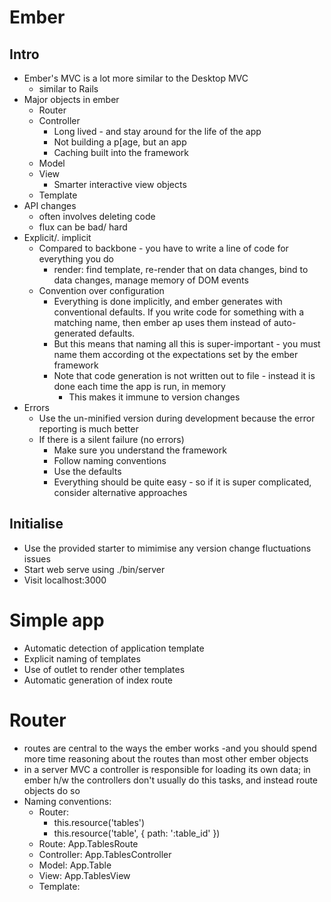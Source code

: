# Ember

## Intro

- Ember's MVC is a lot more similar to the Desktop MVC
	- similar to Rails
- Major objects in ember
	- Router
	- Controller
		- Long lived - and stay around for the life of the app
		- Not building a p[age, but an app
		- Caching built into the framework
	- Model
	- View
		- Smarter interactive view objects
	- Template
- API changes
	- often involves deleting code
	- flux can be bad/ hard
- Explicit/. implicit
	- Compared to backbone - you have to write a line of code for everything you do
		- render: find template, re-render that on data changes, bind to data changes, manage memory of DOM events
	- Convention over configuration
		- Everything is done implicitly, and ember generates with conventional defaults. If you write code for something with a matching name, then ember ap uses them instead of auto-generated defaults.
		- But this means that naming all this is super-important - you must name them according ot the expectations set by the ember framework
		- Note that code generation is not written out to file - instead it is done each time the app is run, in memory
			- This makes it immune to version changes
- Errors
	- Use the un-minified version during development because the error reporting is much better
	- If there is a silent failure (no errors)
		- Make sure you understand the framework
		- Follow naming conventions
		- Use the defaults
		- Everything should be quite easy - so if it is super complicated, consider alternative approaches

## Initialise

- Use the provided starter to mimimise any version change fluctuations issues
- Start web serve using ./bin/server
- Visit localhost:3000

# Simple app

- Automatic detection of application template
- Explicit naming of templates
- Use of outlet to render other templates
- Automatic generation of index route

# Router

- routes are central to the ways the ember works -and you should spend more time reasoning about the routes than most other ember objects
- in a server MVC a controller is responsible for loading its own data; in ember h/w the controllers don't usually do this tasks, and instead route objects do so
- Naming conventions:
	- Router:
		- this.resource('tables')
		- this.resource('table', { path: ':table_id' })
	- Route: App.TablesRoute
	- Controller: App.TablesController
	- Model: App.Table
	- View: App.TablesView
	- Template: <script type="text/x-handlebars" data-template-name="tables">
		- Has now been replaced with: <script type="text/x-handlebars" id="tables">
	- Be careful about capitalisation and singular/plural forms
- You ask controllers for the models in templates
	- not variables, or views, or directly from a model
	- You ask controllers because they give you proxied access to the models:
		- they manage a `model` property - so if you ask it for data, this is where it returns it from
	- controller s can also have their own custom methods, which you can query from the templates
- Chain of events:
	- Router maps to a route object
	- Route object specifies a model function (a  property)
		- Ember passes the returned model to the controller
		- App.MyModel.find() is used to look up a model instance from App.Store
	- Controller proxies the model
	- Template asks for the controller and is returned its proxied model

# Markup

- using foundation css for boilerplate styles
- more complex templates can be split up using partials
	- the partial template reuses the controller, model data and all other context of the template it ppears in

# Nested routes

- ember's router allows you to specify not just flat resources, but also nested resources
	- this is where ember shines and shows its power
	- one of the reasons why a nested router is powerful is that it allows you to have a hierarchy of controller present at the same time
		- you can see the list of all tables, as well as the table details for a single table at the same time - and easily done
	- "if your UI is nested, your routes should be nested" - @wycats

# Table detail

- Controller types
	- This is a key concept in Ember, and is part of what allows you to write minimal lines of code
	- Ember.Controller
		- proxies its own properties
		- {{foo}} ==> myCtrl.get('foo')
	- Ember.ObjectController
		- proxies the properties of its model
		- {{foo}} ==> myCtrl.model.get('foo')
	- Ember.ArrayController
		- proxies the properties of its model, but this time its model is expected to be an array
		- {{#each controller}} ==> myCtrl.model.forEach(...)
- Ember's default behaviour is to generate code for ember objects that you haven't defined, but you have defined another related ember object for, following a naming convention
	- Ember's code generation is in memory - it runs every time (active code generation)
	- Opposite of passive code generation - run once, and written out to files
- Controller life cycle
	- Server MVC programming usually has short live life cycles for controllers - only one is active at a time, instantiated per request
	- Ember does not follow this; all controllers are instantiated at run time
	- Only one instance of each controller is made, and it remains active throughout the duration the app is running
	- The model data it the controller acts upon is swapped - the controller does not maintain any state
	- Many controller are thus alive at the same time, and several will be actively rendering/ controlling views at the same time

# Model data

# Food Controller

- Display a menu of the food items.
    - This involves
        - Implementing a custom food controller
        - Loading it s data
        - Rendering it s data from within another controller's template
    - All the objects that we have used so far have been URL based
        - e.g. tables and table
        - ember can easily generate the other ember objects for these because it can infer it from the router resources
        - h/w complex apps will often need models, views, and controller that are not based on URLs (and therefore have no resources)
- Partial vs Render
    - partial just is inline substitution of one template into another - the context remains the same throughout
    - with render, OTOH, creates a new context - both data and interaction

# Debugging

- Error messages in ember are improving - some of them are still brutal - nothing happens, and no errors!
- Tips
    - Use the non-minified version. Contains extra assertions that will aid in debugging. These are stripped out in production versions
    - Ensure that files are loaded in the correct order
        - Refresh the browser with the console open
    - Use App.Router.router.recognizer.name in the console
        - Object that lists the resources hierarchy that ember knows about. Drill down to see the lot
        - Useful for debugging routes
    - Debugger
        - set breakpoints on console log within methods of the ember objects
    - Templates
        - render the controller to inspect the controller object
        - or log the controller to identify which controllers are which
    - Console commands to inspect using the App namespace
        - e.g. App.Table.find(1).get('name');
        - Note that fixture adapter simulates random delays in the fetching the data (even though it is in memory), so as to be more realistic about when the app starts fetching data over the network.

# Tab controller

- Using a custom controller to display data that is already available in another controller
